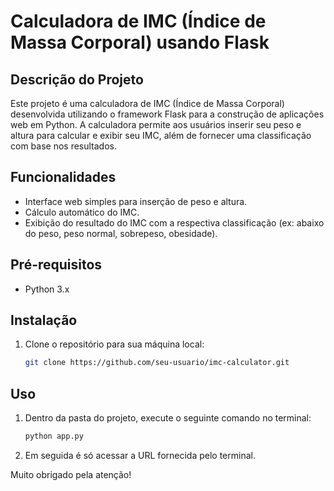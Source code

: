 # Calculadora de IMC (Índice de Massa Corporal) usando Flask

## Descrição do Projeto
Este projeto é uma calculadora de IMC (Índice de Massa Corporal) desenvolvida utilizando o framework Flask para a construção de aplicações web em Python. A calculadora permite aos usuários inserir seu peso e altura para calcular e exibir seu IMC, além de fornecer uma classificação com base nos resultados.

## Funcionalidades
- Interface web simples para inserção de peso e altura.
- Cálculo automático do IMC.
- Exibição do resultado do IMC com a respectiva classificação (ex: abaixo do peso, peso normal, sobrepeso, obesidade).

## Pré-requisitos
- Python 3.x

## Instalação
1. Clone o repositório para sua máquina local:
   ```sh
   git clone https://github.com/seu-usuario/imc-calculator.git

## Uso
1. Dentro da pasta do projeto, execute o seguinte comando no terminal:

   ```sh
   python app.py

2. Em seguida é só acessar a URL fornecida pelo terminal.

Muito obrigado pela atenção!
